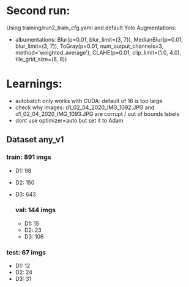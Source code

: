 # Second run: 

Using training/run2_train_cfg.yaml and default Yolo Augmentations: 

- albumentations: Blur(p=0.01, blur_limit=(3, 7)), MedianBlur(p=0.01, blur_limit=(3, 7)), ToGray(p=0.01, num_output_channels=3, method='weighted_average'), CLAHE(p=0.01, clip_limit=(1.0, 4.0), tile_grid_size=(8, 8))

# Learnings:

- autobatch only works with CUDA: default of 16 is too large
- check why images: d1_02_04_2020_IMG_1092.JPG and d1_02_04_2020_IMG_1093.JPG are corrupt / out of bounds labels
- dont use optimizer=auto but set it to Adam

## Dataset any_v1

### train: 891 imgs
- D1: 98 
- D2: 150 
- D3: 643

  ### val: 144 imgs
  - D1: 15
  - D2: 23
  - D3: 106
 
### test: 67 imgs
- D1: 12
- D2: 24
- D3: 31
  
